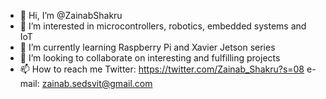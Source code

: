 - 👋 Hi, I’m @ZainabShakru
- 👀 I’m interested in microcontrollers, robotics, embedded systems and IoT
- 🌱 I’m currently learning Raspberry Pi and Xavier Jetson series
- 💞️ I’m looking to collaborate on interesting and fulfilling projects
- 📫 How to reach me   Twitter: https://twitter.com/Zainab_Shakru?s=08
                        e-mail: zainab.sedsvit@gmail.com

<!---
ZainabShakru/ZainabShakru is a ✨ special ✨ repository because its `README.md` (this file) appears on your GitHub profile.
You can click the Preview link to take a look at your changes.
--->
